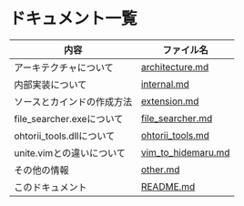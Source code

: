 ﻿# ドキュメント一覧

|内容|ファイル名|
|--|--|
|アーキテクチャについて|[architecture.md](architecture.md)|
|内部実装について|[internal.md](internal.md)|
|ソースとカインドの作成方法|[extension.md](extension.md)|
|file_searcher.exeについて|[file_searcher.md](file_searcher.md)|
|ohtorii_tools.dllについて|[ohtorii_tools.md](ohtorii_tools.md)|
|unite.vimとの違いについて|[vim_to_hidemaru.md](vim_to_hidemaru.md)|
|その他の情報|[other.md](other.md)|
|このドキュメント|[README.md](README.md)|
